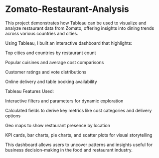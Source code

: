 # Zomato-Restaurant-Analysis
This project demonstrates how Tableau can be used to visualize and analyze restaurant data from Zomato, offering insights into dining trends across various countries and cities.

Using Tableau, I built an interactive dashboard that highlights:

Top cities and countries by restaurant count

Popular cuisines and average cost comparisons

Customer ratings and vote distributions

Online delivery and table booking availability

 Tableau Features Used:
 
Interactive filters and parameters for dynamic exploration

Calculated fields to derive key metrics like cost categories and delivery options

Geo maps to show restaurant presence by location

KPI cards, bar charts, pie charts, and scatter plots for visual storytelling

This dashboard allows users to uncover patterns and insights useful for business decision-making in the food and restaurant industry.
